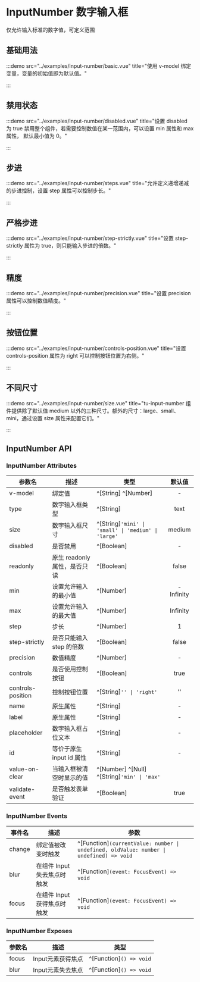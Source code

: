 # InputNumber 数字输入框

仅允许输入标准的数字值，可定义范围

## 基础用法

:::demo src="../examples/input-number/basic.vue" title="使用 v-model 绑定变量，变量的初始值即为默认值。"

:::

## 禁用状态

:::demo src="../examples/input-number/disabled.vue" title="设置 disabled 为 true 禁用整个组件，若需要控制数值在某一范围内，可以设置 min 属性和 max 属性， 默认最小值为 0。"

:::

## 步进

:::demo src="../examples/input-number/steps.vue" title="允许定义递增递减的步进控制，设置 step 属性可以控制步长。"

:::

## 严格步进

:::demo src="../examples/input-number/step-strictly.vue" title="设置 step-strictly 属性为 true，则只能输入步进的倍数。"

:::

## 精度

:::demo src="../examples/input-number/precision.vue" title="设置 precision 属性可以控制数值精度。"

:::

## 按钮位置

:::demo src="../examples/input-number/controls-position.vue" title="设置 controls-position 属性为 right 可以控制按钮位置为右侧。"

:::

## 不同尺寸

:::demo src="../examples/input-number/size.vue" title="tu-input-number 组件提供除了默认值 medium 以外的三种尺寸。额外的尺寸：large、small、mini，通过设置 size 属性来配置它们。"

:::

## InputNumber API

### InputNumber Attributes

| 参数名 | 描述 | 类型 | 默认值 |
| ------ | ---- | ---- | :----: |
| v-model | 绑定值 | ^[String] ^[Number] | - |
| type | 数字输入框类型 | ^[String] | text |
| size | 数字输入框尺寸 | ^[String]`'mini' \| 'small' \| 'medium' \| 'large'` | medium |
| disabled | 是否禁用 | ^[Boolean] | - |
| readonly | 原生  readonly 属性，是否只读 | ^[Boolean] | false |
| min | 设置允许输入的最小值 | ^[Number] | -Infinity |
| max | 设置允许输入的最大值 | ^[Number] | Infinity |
| step | 步长 | ^[Number]  | 1  |
| step-strictly | 是否只能输入 step 的倍数 | ^[Boolean]  | false |
| precision | 数值精度 | ^[Number] | - |
| controls | 是否使用控制按钮 | ^[Boolean] | true |
| controls-position | 控制按钮位置 | ^[String]`'' \| 'right'` | '' |
| name | 原生属性 | ^[String] | - |
| label | 原生属性 | ^[String] | - |
| placeholder | 数字输入框占位文本 | ^[String] | - |
| id | 等价于原生 input id 属性 | ^[String] | - |
| value-on-clear | 当输入框被清空时显示的值 | ^[Number] ^[Null] ^[String]`'min' \| 'max'` | |
| validate-event | 是否触发表单验证 | ^[Boolean]  | true |

### InputNumber Events

| 事件名 | 描述 | 参数 |
| ------ | ---- | ---- |
| change | 绑定值被改变时触发 | ^[Function]`(currentValue: number \| undefined, oldValue: number \| undefined) => void` |
| blur | 在组件 Input 失去焦点时触发 | ^[Function]`(event: FocusEvent) => void` |
| focus | 在组件 Input 获得焦点时触发 | ^[Function]`(event: FocusEvent) => void` |

### InputNumber Exposes

| 参数名 | 描述 | 类型 |
| ------ | ---- | ---- |
| focus | Input元素获得焦点 | ^[Function]`() => void` |
| blur | Input元素失去焦点 | ^[Function]`() => void` |

